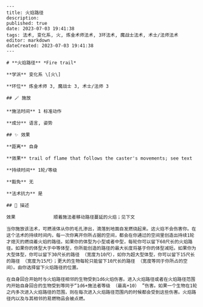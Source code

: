 
    ---
    title: 火焰路径
    description: 
    published: true
    date: 2023-07-03 19:41:38
    tags: 法术, 变化系, 火, 炼金术师法术, 3环法术, 魔战士法术, 术士/法师法术
    editor: markdown
    dateCreated: 2023-07-03 19:41:38
    ---

    # **火焰路径** *Fire trail*

    **学派** 变化系 \[火\] 

    **环位** 炼金术师 3, 魔战士 3, 术士/法师 3

    ## 🪄 施放

    **施法时间** 1 标准动作

    **成分** 语言, 姿势

    ## ✨ 效果  

    **距离** 自身 

    **效果** trail of flame that follows the caster's movements; see text 

    **持续时间** 1轮/等级 

    **豁免** 无

    **法术抗力** 是

    ## 📖 描述

    效果              顺着施法者移动路径蔓延的火焰；见下文

    当你施放该法术，可燃液体从你的毛孔渗出，滴落到地面自发燃烧起来。这火焰不会伤害你。在这个法术的持续时间内，每一次你离开你所占据的空间，都会在你通过的空间里创造出持续1轮才熄灭的燃烧着火焰的路径。如果你的体型为小型或者中型，每轮你可以留下60尺长的火焰路径。如果你的体型大于中等体型，你所能创造的路径的最大长度将基于你的体型减短。如果你为大型体型，你可以留下30尺长的路径 （宽度为10尺），如你为超大型体型，你可以留下15尺长的路径 （宽度为15尺）；更大的生物每轮只能留下10尺长的路径 （宽度等同于你所占的空间）。由你选择留下火焰路径的位置。

    在自身回合开始时与火焰路径相邻的生物受到1d6火焰伤害。进入火焰路径或者在火焰路径范围内开始自身回合的生物受到等同于“1d6+施法者等级 （最高+10） ”伤害。如果一个生物在1轮之内多次进入火焰路径的范围，则在每次进入火焰路径范围内的时候都会受到这些伤害。火焰路径内以及与其相邻的易燃物品会被点燃。
    